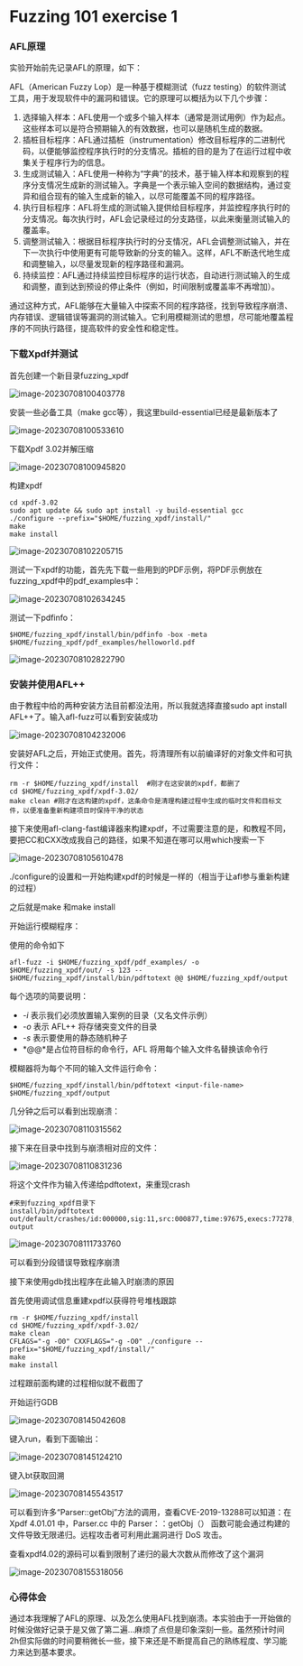 # Fuzzing 101 exercise 1

### AFL原理

实验开始前先记录AFL的原理，如下：

AFL（American Fuzzy Lop）是一种基于模糊测试（fuzz testing）的软件测试工具，用于发现软件中的漏洞和错误。它的原理可以概括为以下几个步骤：

1. 选择输入样本：AFL使用一个或多个输入样本（通常是测试用例）作为起点。这些样本可以是符合预期输入的有效数据，也可以是随机生成的数据。
2. 插桩目标程序：AFL通过插桩（instrumentation）修改目标程序的二进制代码，以便能够监控程序执行时的分支情况。插桩的目的是为了在运行过程中收集关于程序行为的信息。
3. 生成测试输入：AFL使用一种称为“字典”的技术，基于输入样本和观察到的程序分支情况生成新的测试输入。字典是一个表示输入空间的数据结构，通过变异和组合现有的输入生成新的输入，以尽可能覆盖不同的程序路径。
4. 执行目标程序：AFL将生成的测试输入提供给目标程序，并监控程序执行时的分支情况。每次执行时，AFL会记录经过的分支路径，以此来衡量测试输入的覆盖率。
5. 调整测试输入：根据目标程序执行时的分支情况，AFL会调整测试输入，并在下一次执行中使用更有可能导致新的分支的输入。这样，AFL不断迭代地生成和调整输入，以尽量发现新的程序路径和漏洞。
6. 持续监控：AFL通过持续监控目标程序的运行状态，自动进行测试输入的生成和调整，直到达到预设的停止条件（例如，时间限制或覆盖率不再增加）。

通过这种方式，AFL能够在大量输入中探索不同的程序路径，找到导致程序崩溃、内存错误、逻辑错误等漏洞的测试输入。它利用模糊测试的思想，尽可能地覆盖程序的不同执行路径，提高软件的安全性和稳定性。

### 下载Xpdf并测试

首先创建一个新目录fuzzing_xpdf

![image-20230708100403778](https://github.com/wammr/smrlearning/blob/master/picture/image-20230708100403778.png)



安装一些必备工具（make gcc等），我这里build-essential已经是最新版本了

![image-20230708100533610](https://github.com/wammr/smrlearning/blob/master/picture/image-20230708100533610.png)



下载Xpdf 3.02并解压缩

![image-20230708100945820](https://github.com/wammr/smrlearning/blob/master/picture/image-20230708100945820.png)



构建xpdf

```
cd xpdf-3.02
sudo apt update && sudo apt install -y build-essential gcc
./configure --prefix="$HOME/fuzzing_xpdf/install/"
make
make install
```

![image-20230708102205715](https://github.com/wammr/smrlearning/blob/master/picture/image-20230708102205715.png)



测试一下xpdf的功能，首先先下载一些用到的PDF示例，将PDF示例放在fuzzing_xpdf中的pdf_examples中：

![image-20230708102634245](https://github.com/wammr/smrlearning/blob/master/picture/image-20230708102634245.png)



测试一下pdfinfo：

```
$HOME/fuzzing_xpdf/install/bin/pdfinfo -box -meta $HOME/fuzzing_xpdf/pdf_examples/helloworld.pdf
```

![image-20230708102822790](https://github.com/wammr/smrlearning/blob/master/picture/image-20230708102822790.png)



### 安装并使用AFL++

由于教程中给的两种安装方法目前都没法用，所以我就选择直接sudo apt install AFL++了。输入afl-fuzz可以看到安装成功

![image-20230708104232006](https://github.com/wammr/smrlearning/blob/master/picture/image-20230708104232006.png)



安装好AFL之后，开始正式使用。首先，将清理所有以前编译好的对象文件和可执行文件：

```
rm -r $HOME/fuzzing_xpdf/install  #刚才在这安装的xpdf，都删了
cd $HOME/fuzzing_xpdf/xpdf-3.02/  
make clean #刚才在这构建的xpdf，这条命令是清理构建过程中生成的临时文件和目标文件，以便准备重新构建项目时保持干净的状态
```



接下来使用afl-clang-fast编译器来构建xpdf，不过需要注意的是，和教程不同，要把CC和CXX改成我自己的路径，如果不知道在哪可以用which搜索一下

![image-20230708105610478](https://github.com/wammr/smrlearning/blob/master/picture/image-20230708105610478.png)

./configure的设置和一开始构建xpdf的时候是一样的（相当于让afl参与重新构建的过程）

之后就是make 和make install



开始运行模糊程序：

使用的命令如下

```
afl-fuzz -i $HOME/fuzzing_xpdf/pdf_examples/ -o $HOME/fuzzing_xpdf/out/ -s 123 -- $HOME/fuzzing_xpdf/install/bin/pdftotext @@ $HOME/fuzzing_xpdf/output
```

每个选项的简要说明：

- *-i* 表示我们必须放置输入案例的目录（又名文件示例）
- *-o* 表示 AFL++ 将存储突变文件的目录
- *-s* 表示要使用的静态随机种子
- *@@*是占位符目标的命令行，AFL 将用每个输入文件名替换该命令行

模糊器将为每个不同的输入文件运行命令：

```
$HOME/fuzzing_xpdf/install/bin/pdftotext <input-file-name> $HOME/fuzzing_xpdf/output
```

几分钟之后可以看到出现崩溃：

![image-20230708110315562](https://github.com/wammr/smrlearning/blob/master/picture/image-20230708110315562.png)



接下来在目录中找到与崩溃相对应的文件：

![image-20230708110831236](https://github.com/wammr/smrlearning/blob/master/picture/image-20230708110831236.png)

将这个文件作为输入传递给pdftotext，来重现crash

```
#来到fuzzing_xpdf目录下
install/bin/pdftotext out/default/crashes/id:000000,sig:11,src:000877,time:97675,execs:77278,op:havoc,rep:8 output
```

![image-20230708111733760](https://github.com/wammr/smrlearning/blob/master/picture/image-20230708111733760.png)

可以看到分段错误导致程序崩溃



接下来使用gdb找出程序在此输入时崩溃的原因

首先使用调试信息重建xpdf以获得符号堆栈跟踪

```
rm -r $HOME/fuzzing_xpdf/install
cd $HOME/fuzzing_xpdf/xpdf-3.02/
make clean
CFLAGS="-g -O0" CXXFLAGS="-g -O0" ./configure --prefix="$HOME/fuzzing_xpdf/install/"
make
make install
```

过程跟前面构建的过程相似就不截图了



开始运行GDB

![image-20230708145042608](https://github.com/wammr/smrlearning/blob/master/picture/image-20230708145042608.png)



键入run，看到下面输出：

![image-20230708145124210](https://github.com/wammr/smrlearning/blob/master/picture/image-20230708145124210.png)



键入bt获取回溯

![image-20230708145543517](https://github.com/wammr/smrlearning/blob/master/picture/image-20230708145543517.png)

可以看到许多“Parser::getObj”方法的调用，查看CVE-2019-13288可以知道：在 Xpdf 4.01.01 中，Parser.cc 中的 Parser：：getObj（） 函数可能会通过构建的文件导致无限递归。远程攻击者可利用此漏洞进行 DoS 攻击。



查看xpdf4.02的源码可以看到限制了递归的最大次数从而修改了这个漏洞

![image-20230708155318056](https://github.com/wammr/smrlearning/blob/master/picture/image-20230708155318056.png)



### 心得体会

通过本我理解了AFL的原理、以及怎么使用AFL找到崩溃。本实验由于一开始做的时候没做好记录于是又做了第二遍...麻烦了点但是印象深刻一些。虽然预计时间2h但实际做的时间要稍微长一些，接下来还是不断提高自己的熟练程度、学习能力来达到基本要求。